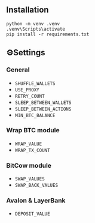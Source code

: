 ## Installation
```
python -m venv .venv
.venv\Scripts\activate
pip install -r requirements.txt
```

## ⚙️Settings

### General

* `SHUFFLE_WALLETS` 
* `USE_PROXY` 
* `RETRY_COUNT` 
* `SLEEP_BETWEEN_WALLETS`
* `SLEEP_BETWEEN_ACTIONS`
* `MIN_BTC_BALANCE`

### Wrap BTC module

* `WRAP_VALUE ` 
* `WRAP_TX_COUNT` 

### BitCow module

* `SWAP_VALUES` 
* `SWAP_BACK_VALUES`

### Avalon & LayerBank

* `DEPOSIT_VALUE` 
